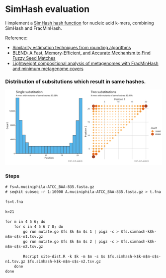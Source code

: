 
# SimHash evaluation

I implement a [SimHash hash function](https://github.com/shenwei356/bio/tree/master/sketches)
for nucleic acid k-mers, combining SimHash and FracMinHash. 

Reference:
- [Similarity estimation techniques from rounding algorithms](https://dl.acm.org/doi/10.1145/509907.509965)
- [BLEND: A Fast, Memory-Efficient, and Accurate Mechanism to Find Fuzzy Seed Matches](https://arxiv.org/abs/2112.08687)
- [Lightweight compositional analysis of metagenomes with FracMinHash and minimum metagenome covers](https://www.biorxiv.org/content/10.1101/2022.01.11.475838v2)

### Distribution of subsitutions which result in same hashes.

![](t.fna.simhash-k21-m5-s6-n1.tsv.gz.jpg)

### Steps

    # fs=A.muciniphila-ATCC_BAA-835.fasta.gz
    # seqkit subseq -r 1:10000 A.muciniphila-ATCC_BAA-835.fasta.gz > t.fna
    
    fs=t.fna
    
    k=21
    
    for m in 4 5 6; do
        for s in 4 5 6 7 8; do
            go run mutate.go $fs $k $m $s 1 | pigz -c > $fs.simhash-k$k-m$m-s$s-n1.tsv.gz
            go run mutate.go $fs $k $m $s 2 | pigz -c > $fs.simhash-k$k-m$m-s$s-n2.tsv.gz
            
            Rscript site-dist.R -k $k -m $m -s $s $fs.simhash-k$k-m$m-s$s-n1.tsv.gz $fs.simhash-k$k-m$m-s$s-n2.tsv.gz
        done
    done
    
